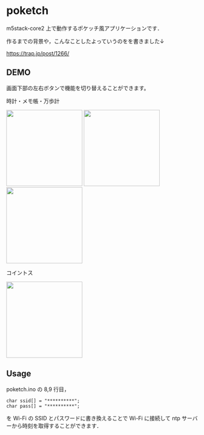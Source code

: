 # poketch

m5stack-core2 上で動作するポケッチ風アプリケーションです．

作るまでの背景や，こんなことしたよっていうのをを書きました↓

https://trap.jp/post/1266/

## DEMO

画面下部の左右ボタンで機能を切り替えることができます。

時計・メモ帳・万歩計

<img src="https://user-images.githubusercontent.com/66683209/113024452-b8330880-91c1-11eb-8f96-e7d941afe026.png" width="200px"> <img src="https://user-images.githubusercontent.com/66683209/113024840-2e376f80-91c2-11eb-95af-bab39496beea.png" width="200px"> <img src="https://user-images.githubusercontent.com/66683209/113025052-6f2f8400-91c2-11eb-8ee0-37d0c3ca7a21.png" width="200px">

コイントス

<img src="https://user-images.githubusercontent.com/66683209/113190548-5e9d0d80-9297-11eb-97b3-69ca546d1fa1.gif" width="200px">

## Usage

poketch.ino の 8,9 行目，

```
char ssid[] = "**********";
char pass[] = "**********";
```

を Wi-Fi の SSID とパスワードに書き換えることで Wi-Fi に接続して ntp サーバーから時刻を取得することができます．
